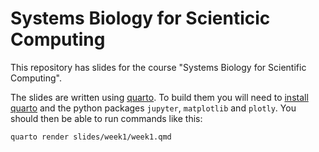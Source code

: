 # Systems Biology for Scienticic Computing

This repository has slides for the course "Systems Biology for Scientific Computing".

The slides are written using [quarto](https://quarto.org/). To build them you
will need to [install quarto](https://quarto.org/docs/get-started/) and the
python packages `jupyter`, `matplotlib` and `plotly`. You should then be able to
run commands like this:

```sh
quarto render slides/week1/week1.qmd 
```

